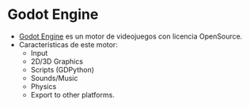 

# Godot Engine

* [Godot Engine](http://www.godotengine.org/) es un motor de videojuegos con licencia OpenSource.
* Características de este motor:
    * Input
    * 2D/3D Graphics
    * Scripts (GDPython)
    * Sounds/Music
    * Physics
    * Export to other platforms.
